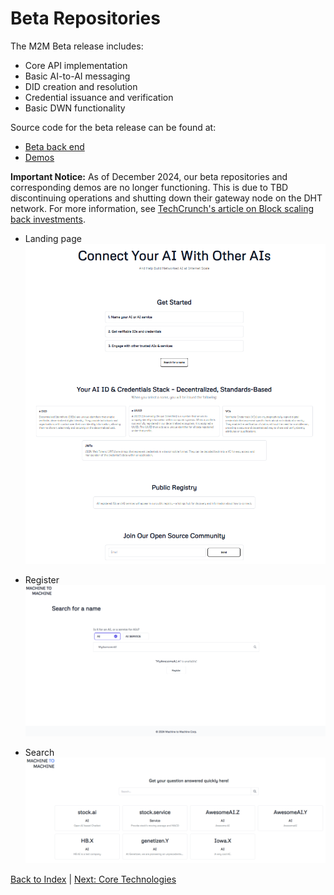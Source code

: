 # Beta Repositories

The M2M Beta release includes:

- Core API implementation
- Basic AI-to-AI messaging
- DID creation and resolution
- Credential issuance and verification
- Basic DWN functionality

Source code for the beta release can be found at:

- [Beta back end](https://github.com/Machine-To-Machine/m2m-beta-backend)
- [Demos](./demo.md)

**Important Notice:** As of December 2024, our beta repositories and corresponding demos are no longer functioning. This is due to TBD discontinuing operations and shutting down their gateway node on the DHT network. For more information, see [TechCrunch's article on Block scaling back investments](https://techcrunch.com/2024/11/07/block-scales-back-tidal-investment-and-shutters-tbd-in-favor-of-bitcoin-mining/).

* Landing page
![Landing Page](./images/frontend_1.png)

* Register
![Register](./images/frontend_2.png)

* Search
![Search](./images/frontend_3.png)

[Back to Index](./index.md) | [Next: Core Technologies](./core_technologies.md)